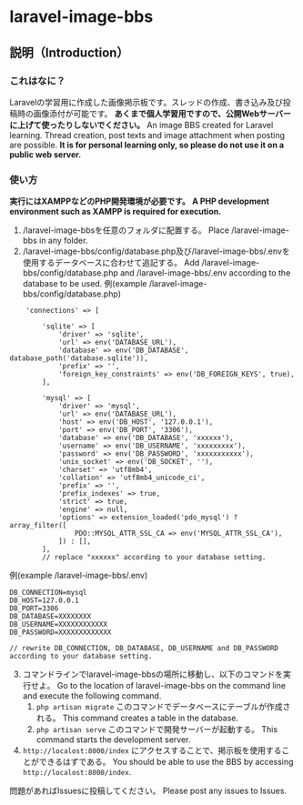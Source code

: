 # laravel-image-bbs
## 説明（Introduction）
### これはなに？
Laravelの学習用に作成した画像掲示板です。スレッドの作成、書き込み及び投稿時の画像添付が可能です。
**あくまで個人学習用ですので、公開Webサーバーに上げて使ったりしないでください。**
An image BBS created for Laravel learning. Thread creation, post texts and image attachment when posting are possible.
**It is for personal learning only, so please do not use it on a public web server.**
### 使い方
**実行にはXAMPPなどのPHP開発環境が必要です。**
**A PHP development environment such as XAMPP is required for execution.**
1. /laravel-image-bbsを任意のフォルダに配置する。
Place /laravel-image-bbs in any folder.
2. /laravel-image-bbs/config/database.php及び/laravel-image-bbs/.envを使用するデータベースに合わせて追記する。
Add /laravel-image-bbs/config/database.php and /laravel-image-bbs/.env according to the database to be used.
例(example /laravel-image-bbs/config/database.php)
```
    'connections' => [

        'sqlite' => [
            'driver' => 'sqlite',
            'url' => env('DATABASE_URL'),
            'database' => env('DB_DATABASE', database_path('database.sqlite')),
            'prefix' => '',
            'foreign_key_constraints' => env('DB_FOREIGN_KEYS', true),
        ],

        'mysql' => [
            'driver' => 'mysql',
            'url' => env('DATABASE_URL'),
            'host' => env('DB_HOST', '127.0.0.1'),
            'port' => env('DB_PORT', '3306'),
            'database' => env('DB_DATABASE', 'xxxxxx'),
            'username' => env('DB_USERNAME', 'xxxxxxxxx'),
            'password' => env('DB_PASSWORD', 'xxxxxxxxxxx'),
            'unix_socket' => env('DB_SOCKET', ''),
            'charset' => 'utf8mb4',
            'collation' => 'utf8mb4_unicode_ci',
            'prefix' => '',
            'prefix_indexes' => true,
            'strict' => true,
            'engine' => null,
            'options' => extension_loaded('pdo_mysql') ? array_filter([
                PDO::MYSQL_ATTR_SSL_CA => env('MYSQL_ATTR_SSL_CA'),
            ]) : [],
        ],
        // replace "xxxxxx" according to your database setting.
```
例(example /laravel-image-bbs/.env)
```
DB_CONNECTION=mysql
DB_HOST=127.0.0.1
DB_PORT=3306
DB_DATABASE=XXXXXXXX
DB_USERNAME=XXXXXXXXXXXX
DB_PASSWORD=XXXXXXXXXXXXX

// rewrite DB_CONNECTION, DB_DATABASE, DB_USERNAME and DB_PASSWORD according to your database setting.
```
3. コマンドラインでlaravel-image-bbsの場所に移動し、以下のコマンドを実行せよ。
Go to the location of laravel-image-bbs on the command line and execute the following command.
    1. `php artisan migrate`
    このコマンドでデータベースにテーブルが作成される。
    This command creates a table in the database.
    2. `php artisan serve`
    このコマンドで開発サーバーが起動する。
    This command starts the development server.
4. `http://localost:8000/index` にアクセスすることで、掲示板を使用することができるはずである。
You should be able to use the BBS by accessing `http://localost:8000/index`.

問題があればIssuesに投稿してください。
Please post any issues to Issues.
